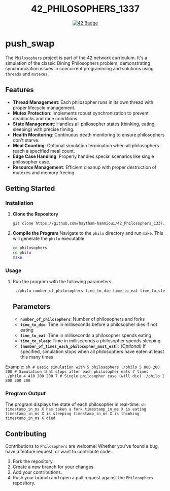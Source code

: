 <h1 align="center">42_PHILOSOPHERS_1337</h1>
<p align="center">
  <a href="https://github.com/haytham-hammioui/42_Philosophers_1337">
    <img src="https://raw.githubusercontent.com/ayogun/42-project-badges/refs/heads/main/badges/philosopherse.png" alt="42 Badge">
  </a>
</p>

# push_swap

The `Philosophers` project is part of the 42 network curriculum. It's a simulation of the classic Dining Philosophers problem, demonstrating synchronization issues in concurrent programming and solutions using `threads` and `mutexes`.

## Features

- **Thread Management**: Each philosopher runs in its own thread with proper lifecycle management.
- **Mutex Protection**: Implements robust synchronization to prevent deadlocks and race conditions.
- **State Management**: Handles all philosopher states (thinking, eating, sleeping) with precise timing.
- **Health Monitoring**: Continuous death monitoring to ensure philosophers don't starve.
- **Meal Counting**: Optional simulation termination when all philosophers reach a specified meal count.
- **Edge Case Handling**: Properly handles special scenarios like single philosopher case.
- **Resource Management**: Efficient cleanup with proper destruction of mutexes and memory freeing.

## Getting Started

### Installation

1. **Clone the Repository**
   ```sh
   git clone https://github.com/haytham-hammioui/42_Philosophers_1337.git philosophers
   ```

2. **Compile the Program**
   Navigate to the `philo` directory and run `make`. This will generate the `philo` executable.
   ```sh
   cd philosophers
   cd philo
   make
   ```

### Usage

1. Run the program with the following parameters:
    ```sh
     ./philo number_of_philosophers time_to_die time_to_eat time_to_sleep [number_of_times_each_philosopher_must_eat]
    ```
    ## Parameters

    - **`number_of_philosophers`**: Number of philosophers and forks
    - **`time_to_die`**: Time in milliseconds before a philosopher dies if not eating  
    - **`time_to_eat`**: Time in milliseconds a philosopher spends eating
    - **`time_to_sleep`**: Time in milliseconds a philosopher spends sleeping
    - **`[number_of_times_each_philosopher_must_eat]`**: *(Optional)* If specified, simulation stops when all philosophers have eaten at least this many times

  Example:
    ```sh
     # Basic simulation with 5 philosophers
      ./philo 5 800 200 200
     # Simulation that stops after each philosopher eats 7 times
      ./philo 4 410 200 200 7
     # Single philosopher case (will die)
      ./philo 1 800 200 200
    ```
    
### Program Output
  The program displays the state of each philosopher in real-time:
    ```sh
    timestamp_in_ms X has taken a fork
    timestamp_in_ms X is eating
    timestamp_in_ms X is sleeping
    timestamp_in_ms X is thinking
    timestamp_in_ms X died
    ```
   
## Contributing

Contributions to `Philosophers` are welcome! Whether you've found a bug, have a feature request, or want to contribute code:

1. Fork the repository.
2. Create a new branch for your changes.
3. Add your contributions.
4. Push your branch and open a pull request against the `Philosophers` repository.
